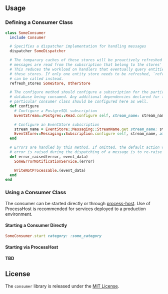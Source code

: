## Usage

### Defining a Consumer Class

```ruby
class SomeConsumer
  include Consumer

  # Specifies a dispatcher implementation for handling messages
  dispatcher SomeDispatcher

  # The temparary caches of these stores will be proactively refreshed whenever
  # messages are read from the subscription that belong to the stores' entities.
  # This reduces the workload on handlers that eventually query entities out of
  # these stores. If only one entity store needs to be refreshed, `refresh_store`
  # can be called instead.
  refresh_stores SomeStore, OtherStore

  # The configure method should configure a subscription for the particular
  # database being consumed. Any additional dependencies declared for this
  # particular consumer class should be configured here as well.
  def configure
    # Configure a PostgreSQL subscription
    EventStream::Postgres::Read.configure self, stream_name: stream_name, category: category, delay_milliseconds: 1000

    # Configure an EventStore subscription
    stream_name = EventStore::Messaging::StreamName.get stream_name: stream_name, category: category
    EventStore::Messaging::Subscription.configure self, stream_name, attr_name: :subscription
  end

  # Errors are handled by this method. If omitted, the default action when an
  # error is raised during the dispatching of a message is to re-raise the error
  def error_raised(error, event_data)
    SomeErrorNotificationService.(error)

    WriteNotProcessable.(event_data)
  end
end
```

### Using a Consumer Class

The consumer can be started directly or through [process-host](https://github.com/eventide-project/process-host). Use of ProcessHost is recommended for services deployed to a production environment.

#### Starting a Consumer Directly

```ruby
SomeConsumer.start category: :some_category
```

#### Starting via ProcessHost

**TBD**

## License

The `consumer` library is released under the [MIT License](https://github.com/eventide-project/event-stream-postgres/blob/master/MIT-License.txt).
